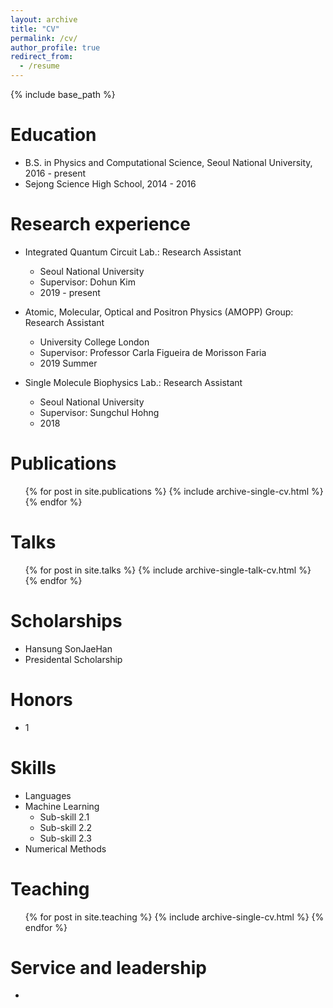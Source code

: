 ```yaml
---
layout: archive
title: "CV"
permalink: /cv/
author_profile: true
redirect_from:
  - /resume
---
```


{% include base_path %}

Education
======
* B.S. in Physics and Computational Science, Seoul National University, 2016 - present
* Sejong Science High School, 2014 - 2016

Research experience
======
* Integrated Quantum Circuit Lab.: Research Assistant
  * Seoul National University
  * Supervisor: Dohun Kim
  * 2019 - present
  
* Atomic, Molecular, Optical and Positron Physics (AMOPP) Group: Research Assistant
  * University College London
  * Supervisor: Professor Carla Figueira de Morisson Faria
  * 2019 Summer
  
* Single Molecule Biophysics Lab.: Research Assistant
  * Seoul National University
  * Supervisor: Sungchul Hohng
  * 2018

Publications
======
  <ul>{% for post in site.publications %}
    {% include archive-single-cv.html %}
  {% endfor %}</ul>
  
Talks
======
  <ul>{% for post in site.talks %}
    {% include archive-single-talk-cv.html %}
  {% endfor %}</ul>

Scholarships
======
* Hansung SonJaeHan 
* Presidental Scholarship

Honors
======
* 1

Skills
======
* Languages
* Machine Learning
  * Sub-skill 2.1
  * Sub-skill 2.2
  * Sub-skill 2.3
* Numerical Methods

Teaching
======
  <ul>{% for post in site.teaching %}
    {% include archive-single-cv.html %}
  {% endfor %}</ul>
  
Service and leadership
======
* 
